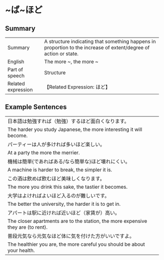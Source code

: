 # ~ば~ほど

## Summary

<table><tr>   <td>Summary</td>   <td>A structure indicating that something happens in proportion to the increase of extent/degree of action or state.</td></tr><tr>   <td>English</td>   <td>The more ~, the more ~</td></tr><tr>   <td>Part of speech</td>   <td>Structure</td></tr><tr>   <td>Related expression</td>   <td>【Related Expression: ほど】</td></tr></table>

## Example Sentences

<table><tr><td>日本語は勉強すれば（勉強）するほど面白くなります。</td></tr><tr><td>The harder you study Japanese, the more interesting it will become.</td></tr><tr><td>パーティーは人が多ければ多いほど楽しい。</td></tr><tr><td>At a party the more the merrier.</td></tr><tr><td>機械は簡単{であればある/なら簡単な}ほど壊れにくい。</td></tr><tr><td>A machine is harder to break, the simpler it is.</td></tr><tr><td>この酒は飲めば飲むほど美味しくなります。</td></tr><tr><td>The more you drink this sake, the tastier it becomes.</td></tr><tr><td>大学はよければよいほど入るのが難しいです。</td></tr><tr><td>The better the university, the harder it is to get in.</td></tr><tr><td>アパートは駅に近ければ近いほど（家賃が）高い。</td></tr><tr><td>The closer apartments are to the station, the more expensive they are (to rent).</td></tr><tr><td>普段元気なら元気なほど体に気を付けた方がいいですよ。</td></tr><tr><td>The healthier you are, the more careful you should be about your health.</td></tr></table>

